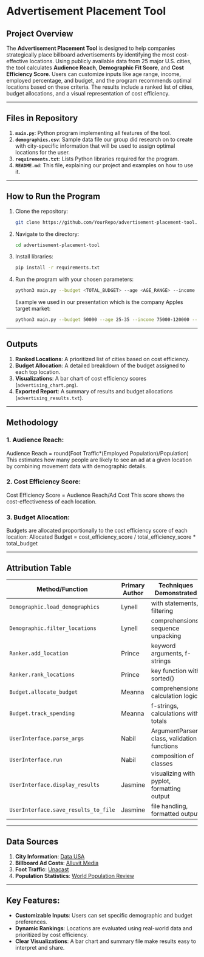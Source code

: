 # Advertisement Placement Tool

## Project Overview

The **Advertisement Placement Tool** is designed to help companies strategically place billboard advertisements by identifying the most cost-effective locations. Using publicly available data from 25 major U.S. cities, the tool calculates **Audience Reach**, **Demographic Fit Score**, and **Cost Efficiency Score**. Users can customize inputs like age range, income, employed percentage, and budget, and the program recommends optimal locations based on these criteria. The results include a ranked list of cities, budget allocations, and a visual representation of cost efficiency.

---

## Files in Repository

1. **`main.py`**: Python program implementing all features of the tool.
2. **`demographics.csv`**: Sample data file our group did research on to create with city-specific information that will be used to assign optimal locations for the user. 
3. **`requirements.txt`**: Lists Python libraries required for the program.
4. **`README.md`**: This file, explaining our project and examples on how to use it. 

---

## How to Run the Program

1. Clone the repository:
   ```bash
   git clone https://github.com/YourRepo/advertisement-placement-tool.git
   ```
2. Navigate to the directory:
   ```bash
   cd advertisement-placement-tool
   ```
3. Install libraries:
   ```bash
   pip install -r requirements.txt
   ```
4. Run the program with your chosen parameters:
   ```bash
   python3 main.py --budget <TOTAL_BUDGET> --age <AGE_RANGE> --income <INCOME_RANGE> --employedpercentage <EMPLOYED_PERCENTAGE> --top_num <NUMBER_OF_LOCATIONS>
   ```
   Example we used in our presentation which is the company Apples target market:
   ```bash
   python3 main.py --budget 50000 --age 25-35 --income 75000-120000 --employedpercentage 20 --top_num 3
   ```

---

## Outputs

1. **Ranked Locations**: A prioritized list of cities based on cost efficiency.
2. **Budget Allocation**: A detailed breakdown of the budget assigned to each top location.
3. **Visualizations**: A bar chart of cost efficiency scores (`advertising_chart.png`).
4. **Exported Report**: A summary of results and budget allocations (`advertising_results.txt`).

---

## Methodology

### 1. **Audience Reach**:
Audience Reach = round(Foot Traffic*(Employed Population)/Population)
This estimates how many people are likely to see an ad at a given location by combining movement data with demographic details.

### 2. **Cost Efficiency Score**:
Cost Efficiency Score = Audience Reach/Ad Cost
This score shows the cost-effectiveness of each location.

### 3. **Budget Allocation**:
Budgets are allocated proportionally to the cost efficiency score of each location:
Allocated Budget = cost_efficiency_score / total_efficiency_score * total_budget

---

## Attribution Table

| Method/Function          | Primary Author  | Techniques Demonstrated                     |
|---------------------------|-----------------|---------------------------------------------|
| `Demographic.load_demographics` | Lynell         | with statements, filtering                 |
| `Demographic.filter_locations`  | Lynell         | comprehensions, sequence unpacking         |
| `Ranker.add_location`     | Prince          | keyword arguments, f-strings               |
| `Ranker.rank_locations`   | Prince          | key function with sorted()                 |
| `Budget.allocate_budget`  | Meanna          | comprehensions, calculation logic          |
| `Budget.track_spending`   | Meanna          | f-strings, calculations with totals        |
| `UserInterface.parse_args`| Nabil           | ArgumentParser class, validation functions |
| `UserInterface.run`       | Nabil           | composition of classes                     |
| `UserInterface.display_results`| Jasmine      | visualizing with pyplot, formatting output |
| `UserInterface.save_results_to_file`| Jasmine | file handling, formatted output            |

---

## Data Sources

1. **City Information**: [Data USA](https://datausa.io/)
2. **Billboard Ad Costs**: [Alluvit Media](https://www.alluvitmedia.com/billboard-advertising.php)
3. **Foot Traffic**: [Unacast](https://www.unacast.com/)
4. **Population Statistics**: [World Population Review](https://worldpopulationreview.com/us-cities)

---

## Key Features:
- **Customizable Inputs**: Users can set specific demographic and budget preferences.
- **Dynamic Rankings**: Locations are evaluated using real-world data and prioritized by cost efficiency.
- **Clear Visualizations**: A bar chart and summary file make results easy to interpret and share.
